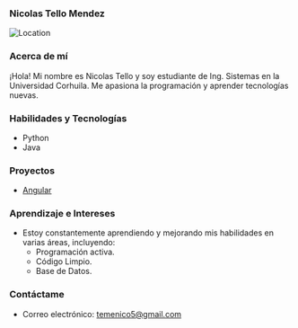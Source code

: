 ﻿### Nicolas Tello Mendez

![Location](https://img.shields.io/badge/Bienvenido-8A2BE2)

### Acerca de mí

¡Hola! Mi nombre es Nicolas Tello y soy estudiante de Ing. Sistemas en la Universidad Corhuila. Me apasiona la programación y aprender tecnologías nuevas.

### Habilidades y Tecnologías

* Python
* Java

### Proyectos

* [Angular](https://github.com/Temenico/AppFrontend.git)

### Aprendizaje e Intereses

* Estoy constantemente aprendiendo y mejorando mis habilidades en varias áreas, incluyendo:
    * Programación activa.
    * Código Limpio.
    * Base de Datos.

### Contáctame

*  Correo electrónico: [temenico5@gmail.com](mailto:temenico5@gmail.com)



